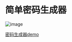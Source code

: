 # 简单密码生成器

![image](https://chengxg.github.io/simple-create-password/demo.png)

[密码生成器demo](http://demo.chengxg.top/create-password/pwd.html)
